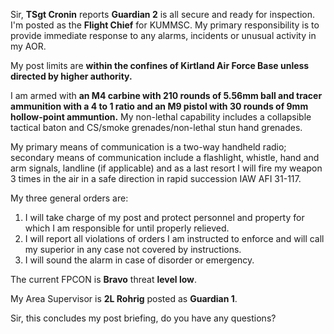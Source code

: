 Sir, **TSgt Cronin** reports **Guardian 2** is all secure and ready for inspection. I'm posted as the **Flight Chief** for KUMMSC. My primary responsibility is to provide immediate response to any alarms, incidents or unusual activity in my AOR.

My post limits are **within the confines of Kirtland Air Force Base unless directed by higher authority.**

I am armed with **an M4 carbine with 210 rounds of 5.56mm ball and tracer ammunition with a 4 to 1 ratio and an M9 pistol with 30 rounds of 9mm hollow-point ammuntion.** My non-lethal capability includes a collapsible tactical baton and CS/smoke grenades/non-lethal stun hand grenades.

My primary means of communication is a two-way handheld radio; secondary means of communication include a flashlight, whistle, hand and arm signals, landline (if applicable) and as a last resort I will fire my weapon 3 times in the air in a safe direction in rapid succession IAW AFI 31-117.

My three general orders are:

1. I will take charge of my post and protect personnel and property for which I am responsible for until properly relieved.
2. I will report all violations of orders I am instructed to enforce and will call my superior in any case not covered by instructions.
3. I will sound the alarm in case of disorder or emergency.

The current FPCON is **Bravo** threat **level low**.

My Area Supervisor is **2L Rohrig** posted as **Guardian 1**.

Sir, this concludes my post briefing, do you have any questions?